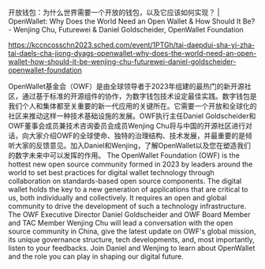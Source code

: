 开放钱包：为什么世界需要一个开放的钱包，以及它应该如何实现？ | OpenWallet: Why Does the World Need an Open Wallet & How Should It Be? - Wenjing Chu, Futurewei & Daniel Goldscheider, OpenWallet Foundation

https://kccncosschn2023.sched.com/event/1PTGh/tai-daepdui-sha-yi-zha-tai-daels-cha-jiong-dyags-openwallet-why-does-the-world-need-an-open-wallet-how-should-it-be-wenjing-chu-futurewei-daniel-goldscheider-openwallet-foundation

OpenWallet基金会（OWF）是由全球领导者于2023年组建的最热门的新开源社区，通过基于标准的开源组件的协作，为数字钱包技术设定最佳实践。数字钱包是我们个人和集体都至关重要的新一代应用的关键所在。它需要一个开放和全球化的社区来推动这样一种技术基础设施的发展。OWF执行主任Daniel Goldscheider和OWF董事会成员兼技术咨询委员会成员Wenjing Chu将与中国的开源社区进行对话，向大家介绍OWF的全球使命、独特的治理结构、技术发展，并最重要的是倾听大家的反馈意见。加入Daniel和Wenjing，了解OpenWallet以及您在塑造我们的数字未来中可以发挥的作用。 
The OpenWallet Foundation (OWF) is the hottest new open source community formed in 2023 by leaders around the world to set best practices for digital wallet technology through collaboration on standards-based open source components. The digital wallet holds the key to a new generation of applications that are critical to us, both individually and collectively. It requires an open and global community to drive the development of such a technology infrastructure. The OWF Executive Director Daniel Goldscheider and OWF Board Member and TAC Member Wenjing Chu will lead a conversation with the open source community in China, give the latest update on OWF's global mission, its unique governance structure, tech developments, and, most importantly, listen to your feedbacks. Join Daniel and Wenjing to learn about OpenWallet and the role you can play in shaping our digital future.